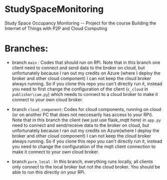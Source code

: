 # StudySpaceMonitoring

Study Space Occupancy Monitoring -- Project for the course Building the Internet of Things with P2P and Cloud Computing

# Branches:

- branch `main` : Codes that should run on RPi. Note that in this branch one client need to connect and send data to the broker on cloud, but unfortunately because I ran out my credits on Azure (where I deploy the broker and other cloud component) I can not keep the cloud broker always running. So if you clone this repo you can't directly run it, instead you need to first change the configuration of the client (`c_cloud` in `publisher\cam.py`) which needs to connect to a cloud broker to make it connect to your own cloud broker.

- branch `cloud_component`: Codes for cloud components, running on cloud (or on another PC that does not neccesarily has access to your RPi). Note that in this branch the client (we just use flask_mqtt here) in `app.py` need to connect and send/receive data to the broker on cloud, but unfortunately because I ran out my credits on Azure(where I deploy the broker and other cloud component) I can not keep the cloud broker always running. So if you clone this repo you can't directly run it, instead you need to change the configuration of the mqtt client connection to make it connect to your own cloud broker.

- branch `pure_local` : In this branch, everything runs locally, all clients only connect to the local broker but not the cloud broker. You should be able to run this directly on your RPi.
